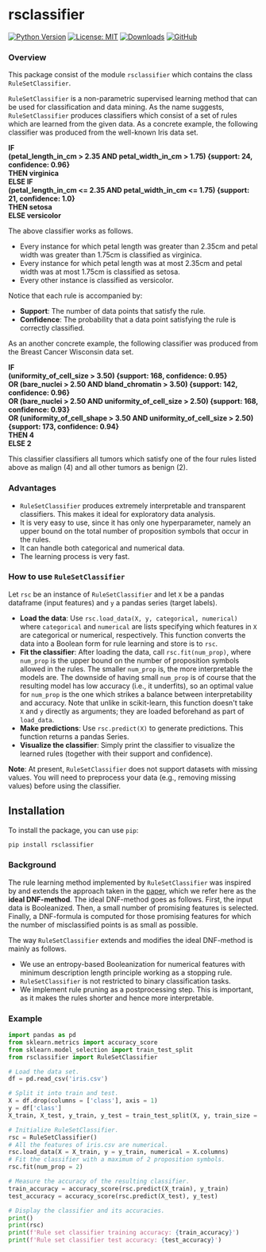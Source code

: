 # rsclassifier

[![Python Version](https://img.shields.io/badge/python-3.6%2B-blue.svg)](https://www.python.org/downloads/)
[![License: MIT](https://img.shields.io/badge/License-MIT-yellow.svg)](https://opensource.org/licenses/MIT)
[![Downloads](https://pepy.tech/badge/rsclassifier)](https://pepy.tech/project/rsclassifier)
[![GitHub](https://img.shields.io/badge/GitHub-Repo-blue.svg)](https://github.com/ReijoJaakkola/rsclassifier)

### Overview

This package consist of the module `rsclassifier` which contains the class `RuleSetClassifier`.

`RuleSetClassifier` is a non-parametric supervised learning method that can be used for classification and data mining. As the name suggests, `RuleSetClassifier` produces classifiers which consist of a set of rules which are learned from the given data. As a concrete example, the following classifier was produced from the well-known Iris data set.

**IF**  
**(petal_length_in_cm > 2.35 AND petal_width_in_cm > 1.75) {support: 24, confidence: 0.96}**  
**THEN virginica**  
**ELSE IF**  
**(petal_length_in_cm <= 2.35 AND petal_width_in_cm <= 1.75) {support: 21, confidence: 1.0}**  
**THEN setosa**  
**ELSE versicolor**  

The above classifier works as follows.
- Every instance for which petal length was greater than 2.35cm and petal width was greater than 1.75cm is classified as virginica.
- Every instance for which petal length was at most 2.35cm and petal width was at most 1.75cm is classified as setosa.
- Every other instance is classified as versicolor.

Notice that each rule is accompanied by:
- **Support**: The number of data points that satisfy the rule.
- **Confidence**: The probability that a data point satisfying the rule is correctly classified.

As an another concrete example, the following classifier was produced from the Breast Cancer Wisconsin data set.

**IF**  
**(uniformity_of_cell_size > 3.50) {support: 168, confidence: 0.95}**  
**OR (bare_nuclei > 2.50 AND bland_chromatin > 3.50) {support: 142, confidence: 0.96}**  
**OR (bare_nuclei > 2.50 AND uniformity_of_cell_size > 2.50) {support: 168, confidence: 0.93}**  
**OR (uniformity_of_cell_shape > 3.50 AND uniformity_of_cell_size > 2.50) {support: 173, confidence: 0.94}**  
**THEN 4**  
**ELSE 2**  

This classifier classifiers all tumors which satisfy one of the four rules listed above as malign (4) and all other tumors as benign (2).

### Advantages
- `RuleSetClassifier` produces extremely interpretable and transparent classifiers. This makes it ideal for exploratory data analysis. 
- It is very easy to use, since it has only one hyperparameter, namely an upper bound on the total number of proposition symbols that occur in the rules.
- It can handle both categorical and numerical data.
- The learning process is very fast.

### How to use `RuleSetClassifier`

Let `rsc` be an instance of `RuleSetClassifier` and let `X` be a pandas dataframe (input features) and `y` a pandas series (target labels).
- **Load the data**: Use `rsc.load_data(X, y, categorical, numerical)` where `categorical` and `numerical` are lists specifying which features in `X` are categorical or numerical, respectively. This function converts the data into a Boolean form for rule learning and store is to `rsc`.
- **Fit the classifier**: After loading the data, call `rsc.fit(num_prop)`, where `num_prop` is the upper bound on the number of proposition symbols allowed in the rules. The smaller `num_prop` is, the more interpretable the models are. The downside of having small `num_prop` is of course that the resulting model has low accuracy (i.e., it underfits), so an optimal value for `num_prop` is the one which strikes a balance between interpretability and accuracy. Note that unlike in scikit-learn, this function doesn't take `X` and `y` directly as arguments; they are loaded beforehand as part of `load_data`.
- **Make predictions**: Use `rsc.predict(X)` to generate predictions. This function returns a pandas Series.
- **Visualize the classifier**: Simply print the classifier to visualize the learned rules (together with their support and confidence).

**Note**: At present, `RuleSetClassifier` does not support datasets with missing values. You will need to preprocess your data (e.g., removing missing values) before using the classifier.

## Installation

To install the package, you can use `pip`:

```bash
pip install rsclassifier
```

### Background

The rule learning method implemented by `RuleSetClassifier` was inspired by and extends the approach taken in the [paper](https://arxiv.org/abs/2402.05680), which we refer here as the **ideal DNF-method**. The ideal DNF-method goes as follows. First, the input data is Booleanized. Then, a small number of promising features is selected. Finally, a DNF-formula is computed for those promising features for which the number of misclassified points is as small as possible.

The way `RuleSetClassifier` extends and modifies the ideal DNF-method is mainly as follows.
- We use an entropy-based Booleanization for numerical features with minimum description length principle working as a stopping rule.
- `RuleSetClassifier` is not restricted to binary classification tasks.
- We implement rule pruning as a postprocessing step. This is important, as it makes the rules shorter and hence more interpretable.

### Example

```python
import pandas as pd
from sklearn.metrics import accuracy_score
from sklearn.model_selection import train_test_split
from rsclassifier import RuleSetClassifier

# Load the data set.
df = pd.read_csv('iris.csv')

# Split it into train and test.
X = df.drop(columns = ['class'], axis = 1)
y = df['class']
X_train, X_test, y_train, y_test = train_test_split(X, y, train_size = 0.8)

# Initialize RuleSetClassifier.
rsc = RuleSetClassifier()
# All the features of iris.csv are numerical.
rsc.load_data(X = X_train, y = y_train, numerical = X.columns)
# Fit the classifier with a maximum of 2 proposition symbols.
rsc.fit(num_prop = 2)

# Measure the accuracy of the resulting classifier.
train_accuracy = accuracy_score(rsc.predict(X_train), y_train)
test_accuracy = accuracy_score(rsc.predict(X_test), y_test)

# Display the classifier and its accuracies.
print()
print(rsc)
print(f'Rule set classifier training accuracy: {train_accuracy}')
print(f'Rule set classifier test accuracy: {test_accuracy}')
```